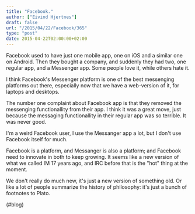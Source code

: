 ```yaml
---
title: "Facebook."
author: ["Eivind Hjertnes"]
draft: false
url: "/2015/04/22/Facebook/365"
type: "post"
date: 2015-04-22T02:00:00+02:00
---
```


Facebook used to have just one mobile app, one on iOS and a similar one
on Android. Then they bought a company, and suddenly they had two, one
regular app, and a Messenger app. Some people love it, while others hate
it.

I think Facebook's Messenger platform is one of the best messenging
platforms out there, especially now that we have a web-version of it,
for laptops and desktops.

The number one complaint about Facebook app is that they removed the
messenging functionallity from their app. I think it was a great move,
just because the messaging functionallity in their regular app was so
terrible. It was never good.

I'm a weird Facebook user, I use the Messanger app a lot, but I don't
use Facebook itself for much.

Facebook is a platform, and Messanger is also a platform; and Facebook
need to innovate in both to keep growing. It seems like a new version of
what we called IM 17 years ago, and IRC before that is the "hot" thing
at the moment.

We don't really do much new, it's just a new version of something old.
Or like a lot of people summarize the history of philosophy: it's just a
bunch of footnotes to Plato.

(#blog)
